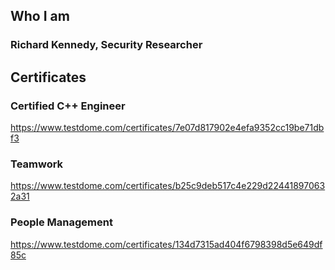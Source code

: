 ## Who I am
### Richard Kennedy, Security Researcher
## Certificates

### Certified C++ Engineer
https://www.testdome.com/certificates/7e07d817902e4efa9352cc19be71dbf3
### Teamwork
https://www.testdome.com/certificates/b25c9deb517c4e229d224418970632a31
### People Management
https://www.testdome.com/certificates/134d7315ad404f6798398d5e649df85c

<!--
**yinyangwarrior0928/yinyangwarrior0928** is a ✨ _special_ ✨ repository because its `README.md` (this file) appears on your GitHub profile.

Here are some ideas to get you started:

- 🔭 I’m currently working on ...
- 🌱 I’m currently learning ...
- 👯 I’m looking to collaborate on ...
- 🤔 I’m looking for help with ...
- 💬 Ask me about ...
- 📫 How to reach me: ...
- 😄 Pronouns: ...
- ⚡ Fun fact: ...
-->
